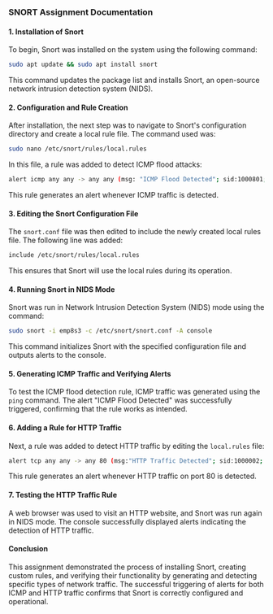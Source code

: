 ### SNORT Assignment Documentation

#### 1. Installation of Snort
To begin, Snort was installed on the system using the following command:
```bash
sudo apt update && sudo apt install snort
```
This command updates the package list and installs Snort, an open-source network intrusion detection system (NIDS).

#### 2. Configuration and Rule Creation
After installation, the next step was to navigate to Snort's configuration directory and create a local rule file. The command used was:
```bash
sudo nano /etc/snort/rules/local.rules
```
In this file, a rule was added to detect ICMP flood attacks:
```bash
alert icmp any any -> any any (msg: "ICMP Flood Detected"; sid:1000801; rev:1;)
```
This rule generates an alert whenever ICMP traffic is detected.

#### 3. Editing the Snort Configuration File
The `snort.conf` file was then edited to include the newly created local rules file. The following line was added:
```bash
include /etc/snort/rules/local.rules
```
This ensures that Snort will use the local rules during its operation.

#### 4. Running Snort in NIDS Mode
Snort was run in Network Intrusion Detection System (NIDS) mode using the command:
```bash
sudo snort -i emp8s3 -c /etc/snort/snort.conf -A console
```
This command initializes Snort with the specified configuration file and outputs alerts to the console.

#### 5. Generating ICMP Traffic and Verifying Alerts
To test the ICMP flood detection rule, ICMP traffic was generated using the `ping` command. The alert "ICMP Flood Detected" was successfully triggered, confirming that the rule works as intended.

#### 6. Adding a Rule for HTTP Traffic
Next, a rule was added to detect HTTP traffic by editing the `local.rules` file:
```bash
alert tcp any any -> any 80 (msg:"HTTP Traffic Detected"; sid:1000002; rev:1;)
```
This rule generates an alert whenever HTTP traffic on port 80 is detected.

#### 7. Testing the HTTP Traffic Rule
A web browser was used to visit an HTTP website, and Snort was run again in NIDS mode. The console successfully displayed alerts indicating the detection of HTTP traffic.

#### Conclusion
This assignment demonstrated the process of installing Snort, creating custom rules, and verifying their functionality by generating and detecting specific types of network traffic. The successful triggering of alerts for both ICMP and HTTP traffic confirms that Snort is correctly configured and operational.
